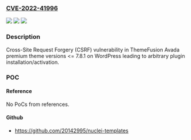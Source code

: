 ### [CVE-2022-41996](https://cve.mitre.org/cgi-bin/cvename.cgi?name=CVE-2022-41996)
![](https://img.shields.io/static/v1?label=Product&message=Avada%20(premium%20WordPress%20theme)&color=blue)
![](https://img.shields.io/static/v1?label=Version&message=%3C%3D%207.8.1%3C%3D%207.8.1%20&color=brighgreen)
![](https://img.shields.io/static/v1?label=Vulnerability&message=CWE-352%20Cross-Site%20Request%20Forgery%20(CSRF)&color=brighgreen)

### Description

Cross-Site Request Forgery (CSRF) vulnerability in ThemeFusion Avada premium theme versions <= 7.8.1 on WordPress leading to arbitrary plugin installation/activation.

### POC

#### Reference
No PoCs from references.

#### Github
- https://github.com/20142995/nuclei-templates


